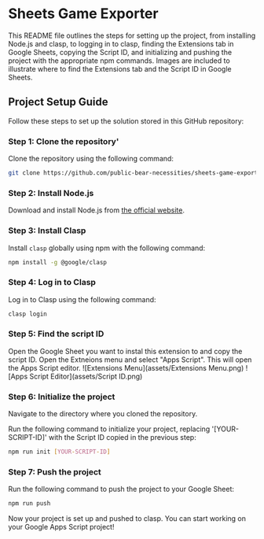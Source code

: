 # Sheets Game Exporter
This README file outlines the steps for setting up the project, from installing Node.js and clasp, to logging in to clasp, finding the Extensions tab in Google Sheets, copying the Script ID, and initializing and pushing the project with the appropriate npm commands. Images are included to illustrate where to find the Extensions tab and the Script ID in Google Sheets.

## Project Setup Guide
Follow these steps to set up the solution stored in this GitHub repository:
### Step 1: Clone the repository'
Clone the repository using the following command:
```bash
git clone https://github.com/public-bear-necessities/sheets-game-exporter.git
```

### Step 2: Install Node.js
Download and install Node.js from [the official website](https://nodejs.org/).

### Step 3: Install Clasp
Install `clasp` globally using npm with the following command:
```bash
npm install -g @google/clasp
```

### Step 4: Log in to Clasp
Log in to Clasp using the following command:
```bash
clasp login
```

### Step 5: Find the script ID
Open the Google Sheet you want to instal this extension to and copy the script ID.
Open the Extneions menu and select "Apps Script". This will open the Apps Script editor.
![Extensions Menu](assets/Extensions Menu.png)
![Apps Script Editor](assets/Script ID.png)

### Step 6: Initialize the project
Navigate to the directory where you cloned the repository.

Run the following command to initialize your project, replacing '[YOUR-SCRIPT-ID]' with the Script ID copied in the previous step:
```bash
npm run init [YOUR-SCRIPT-ID]
```

### Step 7: Push the project
Run the following command to push the project to your Google Sheet:
```bash
npm run push
```
Now your project is set up and pushed to clasp. You can start working on your Google Apps Script project!